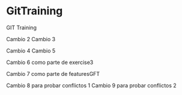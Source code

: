 # GitTraining
GIT Training

Cambio 2
Cambio 3

Cambio 4
Cambio 5

Cambio 6 como parte de exercise3

Cambio 7 como parte de featuresGFT

Cambio 8 para probar conflictos 1
Cambio 9 para probar conflictos 2




